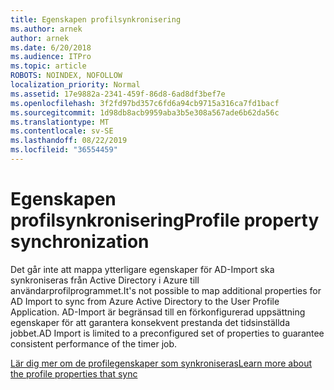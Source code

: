 ```yaml
---
title: Egenskapen profilsynkronisering
ms.author: arnek
author: arnek
ms.date: 6/20/2018
ms.audience: ITPro
ms.topic: article
ROBOTS: NOINDEX, NOFOLLOW
localization_priority: Normal
ms.assetid: 17e9882a-2341-459f-86d8-6ad8df3bef7e
ms.openlocfilehash: 3f2fd97bd357c6fd6a94cb9715a316ca7fd1bacf
ms.sourcegitcommit: 1d98db8acb9959aba3b5e308a567ade6b62da56c
ms.translationtype: MT
ms.contentlocale: sv-SE
ms.lasthandoff: 08/22/2019
ms.locfileid: "36554459"
---
```

# <a name="profile-property-synchronization"></a><span data-ttu-id="4f865-102">Egenskapen profilsynkronisering</span><span class="sxs-lookup"><span data-stu-id="4f865-102">Profile property synchronization</span></span>

<span data-ttu-id="4f865-103">Det går inte att mappa ytterligare egenskaper för AD-Import ska synkroniseras från Active Directory i Azure till användarprofilprogrammet.</span><span class="sxs-lookup"><span data-stu-id="4f865-103">It's not possible to map additional properties for AD Import to sync from Azure Active Directory to the User Profile Application.</span></span> <span data-ttu-id="4f865-104">AD-Import är begränsad till en förkonfigurerad uppsättning egenskaper för att garantera konsekvent prestanda det tidsinställda jobbet.</span><span class="sxs-lookup"><span data-stu-id="4f865-104">AD Import is limited to a preconfigured set of properties to guarantee consistent performance of the timer job.</span></span>
  
[<span data-ttu-id="4f865-105">Lär dig mer om de profilegenskaper som synkroniseras</span><span class="sxs-lookup"><span data-stu-id="4f865-105">Learn more about the profile properties that sync</span></span>](https://go.microsoft.com/fwlink/?linkid=875671)
  

